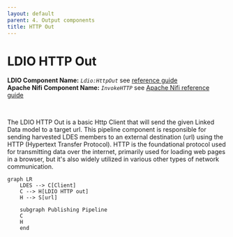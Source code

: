 ```yaml
---
layout: default
parent: 4. Output components
title: HTTP Out
---
```


# LDIO HTTP Out

<b>LDIO Component Name:</b> <i>`Ldio:HttpOut`</i> see [reference guide]() <br>
<b>Apache Nifi Component Name:</b> <i>`InvokeHTTP` </i> see [Apache Nifi reference guide](https://nifi.apache.org/docs/nifi-docs/components/org.apache.nifi/nifi-standard-nar/1.23.2/org.apache.nifi.processors.standard.InvokeHTTP/index.html)

<br>

The LDIO HTTP Out is a basic Http Client that will send the given Linked Data model to a target url. This pipeline component is responsible for sending harvested LDES members to an external destination (url) using the HTTP (Hypertext Transfer Protocol). HTTP is the foundational protocol used for transmitting data over the internet, primarily used for loading web pages in a browser, but it's also widely utilized in various other types of network communication.

```mermaid
graph LR
    LDES --> C[Client]
    C --> H[LDIO HTTP out]
    H --> S[url]

    subgraph Publishing Pipeline
    C
    H
    end
```
